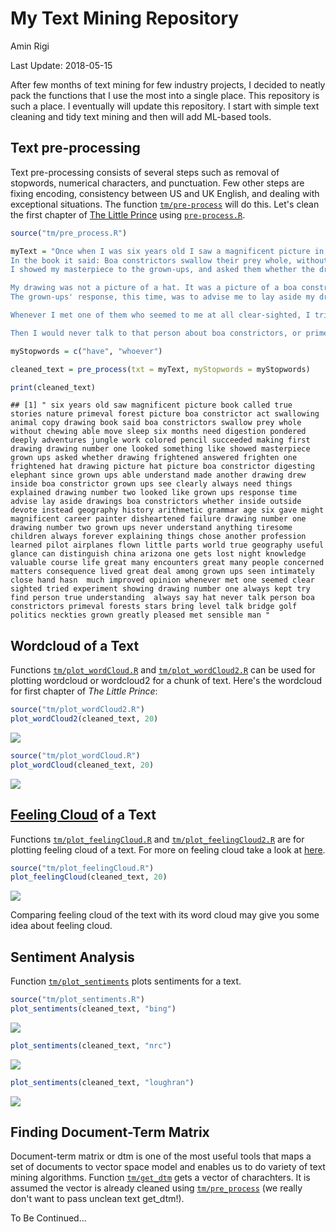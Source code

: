 My Text Mining Repository
================
Amin Rigi

Last Update: 2018-05-15

After few months of text mining for few industry projects, I decided to neatly pack the functions that I use the most into a single place. This repository is such a place. I eventually will update this repository. I start with simple text cleaning and tidy text mining and then will add ML-based tools.

Text pre-processing
-------------------

Text pre-processing consists of several steps such as removal of stopwords, numerical characters, and punctuation. Few other steps are fixing encoding, consistency between US and UK English, and dealing with exceptional situations. The function [`tm/pre-process`](https://github.com/aminrigi/Text-Mining/blob/master/tm/pre_process.R) will do this. Let's clean the first chapter of [The Little Prince](http://users.uoa.gr/~nektar/arts/tributes/antoine_de_saint-exupery_le_petit_prince/the_little_prince.htm) using [`pre-process.R`](https://github.com/aminrigi/Text-Mining/blob/master/tm/pre_process.R).

``` r
source("tm/pre_process.R")

myText = "Once when I was six years old I saw a magnificent picture in a book, called True Stories from Nature, about the primeval forest. It was a picture of a boa constrictor in the act of swallowing an animal. Here is a copy of the drawing.
In the book it said: Boa constrictors swallow their prey whole, without chewing it. After that they are not able to move, and they sleep through the six months that they need for digestion. I pondered deeply, then, over the adventures of the jungle. And after some work with a colored pencil I succeeded in making my first drawing. My Drawing Number One. It looked something like this:
I showed my masterpiece to the grown-ups, and asked them whether the drawing frightened them. But they answered: Frighten? Why should any one be frightened by a hat? 

My drawing was not a picture of a hat. It was a picture of a boa constrictor digesting an elephant. But since the grown-ups were not able to understand it, I made another drawing: I drew the inside of a boa constrictor, so that the grown-ups could see it clearly. They always need to have things explained. My Drawing Number Two looked like this:
The grown-ups' response, this time, was to advise me to lay aside my drawings of boa constrictors, whether from the inside or the outside, and devote myself instead to geography, history, arithmetic, and grammar. That is why, at the age of six, I gave up what might have been a magnificent career as a painter. I had been disheartened by the failure of my Drawing Number One and my Drawing Number Two. Grown-ups never understand anything by themselves, and it is tiresome for children to be always and forever explaining things to them. So then I chose another profession, and learned to pilot airplanes. I have flown a little over all parts of the world; and it is true that geography has been very useful to me. At a glance I can distinguish China from Arizona. If one gets lost in the night, such knowledge is valuable. In the course of this life I have had a great many encounters with a great many people who have been concerned with matters of consequence. I have lived a great deal among grown-ups. I have seen them intimately, close at hand. And that hasn't much improved my opinion of them.

Whenever I met one of them who seemed to me at all clear-sighted, I tried the experiment of showing him my Drawing Number One, which I have always kept. I would try to find out, so, if this was a person of true understanding. But, whoever it was, he, or she, would always say: That is a hat.

Then I would never talk to that person about boa constrictors, or primeval forests, or stars. I would bring myself down to his level. I would talk to him about bridge, and golf, and politics, and neckties. And the grown-up would be greatly pleased to have met such a sensible man."

myStopwords = c("have", "whoever")

cleaned_text = pre_process(txt = myText, myStopwords = myStopwords)

print(cleaned_text)
```

    ## [1] " six years old saw magnificent picture book called true stories nature primeval forest picture boa constrictor act swallowing animal copy drawing book said boa constrictors swallow prey whole without chewing able move sleep six months need digestion pondered deeply adventures jungle work colored pencil succeeded making first drawing drawing number one looked something like showed masterpiece grown ups asked whether drawing frightened answered frighten one frightened hat drawing picture hat picture boa constrictor digesting elephant since grown ups able understand made another drawing drew inside boa constrictor grown ups see clearly always need things explained drawing number two looked like grown ups response time advise lay aside drawings boa constrictors whether inside outside devote instead geography history arithmetic grammar age six gave might magnificent career painter disheartened failure drawing number one drawing number two grown ups never understand anything tiresome children always forever explaining things chose another profession learned pilot airplanes flown little parts world true geography useful glance can distinguish china arizona one gets lost night knowledge valuable course life great many encounters great many people concerned matters consequence lived great deal among grown ups seen intimately close hand hasn  much improved opinion whenever met one seemed clear sighted tried experiment showing drawing number one always kept try find person true understanding  always say hat never talk person boa constrictors primeval forests stars bring level talk bridge golf politics neckties grown greatly pleased met sensible man "

Wordcloud of a Text
-------------------

Functions [`tm/plot_wordCloud.R`](https://github.com/aminrigi/Text-Mining/blob/master/tm/plot_feelingCloud.R) and [`tm/plot_wordCloud2.R`](https://github.com/aminrigi/Text-Mining/blob/master/tm/plot_feelingCloud2.R) can be used for plotting wordcloud or wordcloud2 for a chunk of text. Here's the wordcloud for first chapter of *The Little Prince*:

``` r
source("tm/plot_wordCloud2.R")
plot_wordCloud2(cleaned_text, 20)
```

![](README_files/figure-markdown_github/unnamed-chunk-2-1.png)

``` r
source("tm/plot_wordCloud.R")
plot_wordCloud(cleaned_text, 20)
```

![](README_files/figure-markdown_github/unnamed-chunk-2-2.png)

[Feeling Cloud](https://github.com/aminrigi/Feeling-Cloud) of a Text
--------------------------------------------------------------------

Functions [`tm/plot_feelingCloud.R`](https://github.com/aminrigi/Text-Mining/blob/master/tm/plot_feelingCloud.R) and [`tm/plot_feelingCloud2.R`](https://github.com/aminrigi/Text-Mining/blob/master/tm/plot_feelingCloud2.R) are for plotting feeling cloud of a text. For more on feeling cloud take a look at [here](https://github.com/aminrigi/Feeling-Cloud).

``` r
source("tm/plot_feelingCloud.R")
plot_feelingCloud(cleaned_text, 20)
```

![](README_files/figure-markdown_github/unnamed-chunk-3-1.png)

Comparing feeling cloud of the text with its word cloud may give you some idea about feeling cloud.

Sentiment Analysis
------------------

Function [`tm/plot_sentiments`](https://github.com/aminrigi/Text-Mining/blob/master/tm/plot_sentiments.R) plots sentiments for a text.

``` r
source("tm/plot_sentiments.R")
plot_sentiments(cleaned_text, "bing")
```

![](README_files/figure-markdown_github/unnamed-chunk-4-1.png)

``` r
plot_sentiments(cleaned_text, "nrc")
```

![](README_files/figure-markdown_github/unnamed-chunk-4-2.png)

``` r
plot_sentiments(cleaned_text, "loughran")
```

![](README_files/figure-markdown_github/unnamed-chunk-4-3.png)

Finding Document-Term Matrix
----------------------------

Document-term matrix or dtm is one of the most useful tools that maps a set of documents to vector space model and enables us to do variety of text mining algorithms. Function [`tm/get_dtm`](https://github.com/aminrigi/Text-Mining/blob/master/tm/get_dtm.R) gets a vector of charachters. It is assumed the vector is already cleaned using [`tm/pre_process`](https://github.com/aminrigi/Text-Mining/blob/master/tm/pre_process.R) (we really don't want to pass unclean text get\_dtm!).

To Be Continued...
